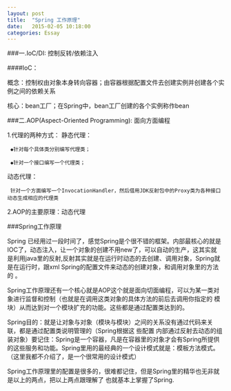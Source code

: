 ```yaml
---
layout: post
title:  "Spring 工作原理"
date:   2015-02-05 10:18:00
categories: Essay
---
```



###一.IoC/DI: 控制反转/依赖注入

####IoC：

概念：控制权由对象本身转向容器；由容器根据配置文件去创建实例并创建各个实例之间的依赖关系

核心：bean工厂；在Spring中，bean工厂创建的各个实例称作bean


###二.AOP(Aspect-Oriented Programming): 面向方面编程

  1.代理的两种方式：
   静态代理：

     ◆针对每个具体类分别编写代理类；

     ◆针对一个接口编写一个代理类；

   动态代理：

     针对一个方面编写一个InvocationHandler，然后借用JDK反射包中的Proxy类为各种接口动态生成相应的代理类

   2.AOP的主要原理：动态代理


###Spring工作原理

Spring 已经用过一段时间了，感觉Spring是个很不错的框架。内部最核心的就是IOC了，动态注入，让一个对象的创建不用new了，可以自动的生产，这其实就 是利用java里的反射,反射其实就是在运行时动态的去创建、调用对象，Spring就是在运行时，跟xml  Spring的配置文件来动态的创建对象，和调用对象里的方法的 。

Spring工作原理还有一个核心就是AOP这个就是面向切面编程，可以为某一类对象进行监督和控制（也就是在调用这类对象的具体方法的前后去调用你指定的 模块）从而达到对一个模块扩充的功能。这些都是通过配置类达到的。


Spring目的：就是让对象与对象（模块与模块）之间的关系没有通过代码来关联，都是通过配置类说明管理的（Spring根据这 些配置 内部通过反射去动态的组装对象）要记住：Spring是一个容器，凡是在容器里的对象才会有Spring所提供的这些服务和功能。Spring里用的最经典的一个设计模式就是：模板方法模式。（这里我都不介绍了，是一个很常用的设计模式）

Spring工作原理里的配置是很多的，很难都记住，但是Spring里的精华也无非就是以上的两点，把以上两点跟理解了
也就基本上掌握了Spring.

